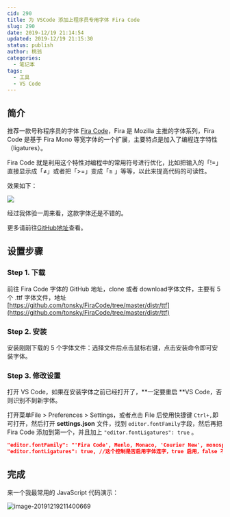 ```yaml
---
cid: 290
title: 为 VSCode 添加上程序员专用字体 Fira Code
slug: 290
date: 2019-12/19 21:14:54
updated: 2019-12/19 21:15:30
status: publish
author: 桃翁
categories: 
  - 笔记本
tags: 
  - 工具
  - VS Code
---
```



## 简介

推荐一款号称程序员的字体 [Fira Code](https://github.com/tonsky/FiraCode)，Fira 是 Mozilla 主推的字体系列，Fira Code 是基于 Fira Mono 等宽字体的一个扩展，主要特点是加入了编程连字特性（ligatures）。

Fira Code 就是利用这个特性对编程中的常用符号进行优化，比如把输入的「!=」直接显示成「≠」或者把「>=」变成「≥ 」等等，以此来提高代码的可读性。

效果如下：

![](http://imgs.taoweng.site/2019-12-19-130213.png)

经过我体验一周来看，这款字体还是不错的。

更多请前往[GitHub地址](https://github.com/tonsky/FiraCode)查看。

## 设置步骤

### Step 1. 下载

前往 Fira Code 字体的 GitHub 地址，clone 或者 download字体文件，主要有 5 个 .ttf 字体文件，地址[https://github.com/tonsky/FiraCode/tree/master/distr/ttf](https://github.com/tonsky/FiraCode/tree/master/distr/ttf)

### Step 2. 安装

安装刚刚下载的 5 个字体文件：选择文件后点击鼠标右键，点击安装命令即可安装字体。

### Step 3. 修改设置

打开 VS Code，如果在安装字体之前已经打开了，**一定要重启 **VS Code，否则识别不到新字体。

打开菜单File > Preferences > Settings，或者点击 File 后使用快捷键 `Ctrl+,`即可打开，然后打开 **settings.json**  文件，找到 `editor.fontFamily`字段，然后再把 Fira Code 添加到第一个，并且加上 `"editor.fontLigatures": true` 。

```json
"editor.fontFamily": "'Fira Code', Menlo, Monaco, 'Courier New', monospace",
"editor.fontLigatures": true, //这个控制是否启用字体连字，true 启用，false 不启用，这里选择启用 
```

## 完成

来一个我最常用的 JavaScript 代码演示：

![image-20191219211400669](http://imgs.taoweng.site/2019-12-19-131402.png)